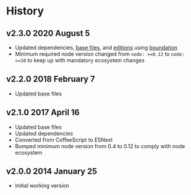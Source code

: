 # History

## v2.3.0 2020 August 5

-   Updated dependencies, [base files](https://github.com/bevry/base), and [editions](https://editions.bevry.me) using [boundation](https://github.com/bevry/boundation)
-   Minimum required node version changed from `node: >=0.12` to `node: >=10` to keep up with mandatory ecosystem changes

## v2.2.0 2018 February 7

-   Updated base files

## v2.1.0 2017 April 16

-   Updated base files
-   Updated dependencies
-   Converted from CoffeeScript to ESNext
-   Bumped minimum node version from 0.4 to 0.12 to comply with node ecosystem

## v2.0.0 2014 January 25

-   Initial working version
